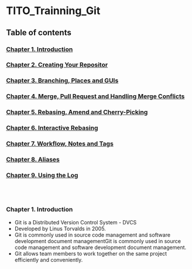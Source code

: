 # TITO_Trainning_Git

## Table of contents

### [Chapter 1. Introduction]()

### [Chapter 2. Creating Your Repositor]()
### [Chapter 3. Branching, Places and GUIs]()
### [Chapter 4. Merge, Pull Request and Handling Merge Conflicts]()
### [Chapter 5. Rebasing, Amend and Cherry-Picking]()
### [Chapter 6. Interactive Rebasing]()
### [Chapter 7. Workflow, Notes and Tags]()
### [Chapter 8. Aliases]()
### [Chapter 9. Using the Log]()

<br></br>

### Chapter 1. Introduction
- Git is a Distributed Version Control System - DVCS
- Developed by Linus Torvalds in 2005.
- Git is commonly used in source code management and software development document managementGit is commonly used in source code management and software development document management.
- Git allows team members to work together on the same project efficiently and conveniently.

<br></br>
